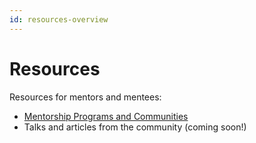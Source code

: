 ```yaml
---
id: resources-overview
---
```


# Resources

Resources for mentors and mentees:

- [Mentorship Programs and Communities](resources-mentorship-programs.md)
- Talks and articles from the community (coming soon!)
